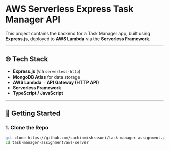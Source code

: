 # AWS Serverless Express Task Manager API

This project contains the backend for a Task Manager app, built using **Express.js**, deployed to **AWS Lambda** via the **Serverless Framework**.

---

## 🌐 Tech Stack

- **Express.js** (via `serverless-http`)
- **MongoDB Atlas** for data storage
- **AWS Lambda** + **API Gateway (HTTP API)**
- **Serverless Framework**
- **TypeScript / JavaScript**

---

## 🚀 Getting Started

### 1. Clone the Repo

```bash
git clone https://github.com/sachinmishrasoni/task-manager-assignment.git
cd task-manager-assignment/aws-server
